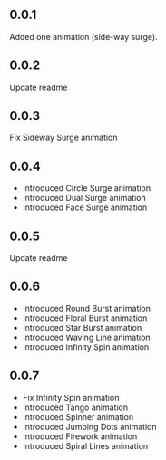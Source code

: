 ## 0.0.1

Added one animation (side-way surge).

## 0.0.2

Update readme

## 0.0.3

Fix Sideway Surge animation

## 0.0.4

- Introduced Circle Surge animation
- Introduced Dual Surge animation
- Introduced Face Surge animation

## 0.0.5

Update readme

## 0.0.6

- Introduced Round Burst animation
- Introduced Floral Burst animation
- Introduced Star Burst animation
- Introduced Waving Line animation
- Introduced Infinity Spin animation

## 0.0.7

- Fix Infinity Spin animation
- Introduced Tango animation
- Introduced Spinner animation
- Introduced Jumping Dots animation
- Introduced Firework animation
- Introduced Spiral Lines animation